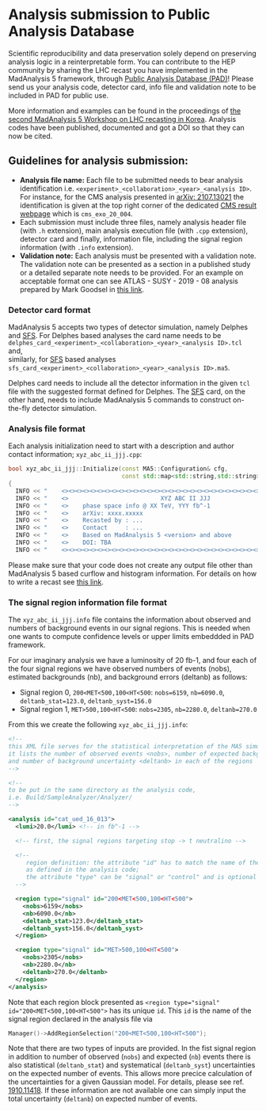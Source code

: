 # Analysis submission to Public Analysis Database
Scientific reproducibility and data preservation solely depend on preserving analysis logic in a reinterpretable form. 
You can contribute to the HEP community by sharing the LHC recast you have implemented in the MadAnalysis 5 framework, 
through [Public Analysis Database (PAD)](http://madanalysis.irmp.ucl.ac.be/wiki/PublicAnalysisDatabase)! 
Please send us your analysis code, detector card, info file and validation note to be included in PAD for public use.

More information and examples can be found in the proceedings of 
[the second MadAnalysis 5 Workshop on LHC recasting in Korea](https://doi.org/10.1142/S0217732321020016). 
Analysis codes have been published, documented and got a DOI so that they can now be cited.

## Guidelines for analysis submission:
- **Analysis file name:** Each file to be submitted needs to bear analysis identification i.e. 
`<experiment>_<collaboration>_<year>_<analysis ID>`. For instance, for the CMS analysis presented in 
[arXiv: 2107.13021](http://arxiv.org/abs/2107.13021) the identification is given at the top right corner of the 
dedicated [CMS result webpage](http://cms-results.web.cern.ch/cms-results/public-results/publications/EXO-20-004/#Ref) 
which is `cms_exo_20_004`.
- Each submission must include three files, namely analysis header file (with `.h` extension), main analysis execution 
file (with `.cpp` extension), detector card and finally, information file, including the signal region information (with `.info` extension).
- **Validation note:** Each analysis must be presented with a validation note. The validation note can be presented as 
a section in a published study or a detailed separate note needs to be provided. For an example on acceptable format
one can see ATLAS - SUSY - 2019 - 08 analysis prepared by Mark Goodsel in 
[this link](http://madanalysis.irmp.ucl.ac.be/raw-attachment/wiki/PublicAnalysisDatabase/validation_atlas_susy_2019_08.pdf).

### Detector card format
MadAnalysis 5 accepts two types of detector simulation, namely Delphes and [SFS](https://arxiv.org/abs/2006.09387). For
Delphes based analyses the card name needs to be `delphes_card_<experiment>_<collaboration>_<year>_<analysis ID>.tcl` and,  
similarly, for [SFS](https://arxiv.org/abs/2006.09387) based analyses `sfs_card_<experiment>_<collaboration>_<year>_<analysis ID>.ma5`. 

Delphes card needs to include all the detector information in the given `tcl` file with the suggested format defined for 
Delphes. The [SFS](https://arxiv.org/abs/2006.09387) card, on the other hand, needs to include MadAnalysis 5 commands to 
construct on-the-fly detector simulation.

### Analysis file format

Each analysis initialization need to start with a description and author contact information; `xyz_abc_ii_jjj.cpp`:
```cpp
bool xyz_abc_ii_jjj::Initialize(const MA5::Configuration& cfg, 
                                const std::map<std::string,std::string>& parameters)
{
  INFO << "    <><><><><><><><><><><><><><><><><><><><><><><><><><><><><><><><><><><>" << endmsg;
  INFO << "    <>                          XYZ ABC II JJJ                          <>" << endmsg;
  INFO << "    <>    phase space info @ XX TeV, YYY fb^-1                          <>" << endmsg;
  INFO << "    <>    arXiv: xxxx.xxxxx                                             <>" << endmsg;
  INFO << "    <>    Recasted by : ...                                             <>" << endmsg;
  INFO << "    <>    Contact     : ...                                             <>" << endmsg;
  INFO << "    <>    Based on MadAnalysis 5 <version> and above                    <>" << endmsg;
  INFO << "    <>    DOI: TBA                                                      <>" << endmsg;
  INFO << "    <><><><><><><><><><><><><><><><><><><><><><><><><><><><><><><><><><><>" << endmsg;
```
Please make sure that your code does not create any output file other than MadAnalysis 5 based curflow and histogram 
information. For details on how to write a recast see [this link](https://madanalysis.irmp.ucl.ac.be/wiki/WritingAnalyses).

### The signal region information file format
The `xyz_abc_ii_jjj.info` file contains the information about observed and numbers of background events in our 
signal regions. This is needed when one wants to compute confidence levels or upper limits embeddded in PAD framework.

For our imaginary analysis we have a luminosity of 20 fb-1, and four each of the four signal regions we have observed 
numbers of events (nobs), estimated backgrounds (nb), and background errors (deltanb) as follows:

- Signal region 0, `200<MET<500,100<HT<500`: `nobs=6159`, `nb=6090.0`, `deltanb_stat=123.0`, `deltanb_syst=156.0`
- Signal region 1, `MET>500,100<HT<500`: `nobs=2305`, `nb=2280.0`, `deltanb=270.0`

From this we create the following `xyz_abc_ii_jjj.info`:

```xml
<!--
this XML file serves for the statistical interpretation of the MA5 simulation. 
it lists the number of observed events <nobs>, number of expected backgrounds <nb> 
and number of background uncertainty <deltanb> in each of the regions  
-->

<!--
to be put in the same directory as the analysis code,
i.e. Build/SampleAnalyzer/Analyzer/
-->

<analysis id="cat_ued_16_013">
  <lumi>20.0</lumi> <!-- in fb^-1 -->

  <!-- first, the signal regions targeting stop -> t neutralino -->

  <!--
     region definition: the attribute "id" has to match the name of the region
     as defined in the analysis code;
     the attribute "type" can be "signal" or "control" and is optional (default=signal)
  -->

  <region type="signal" id="200<MET<500,100<HT<500">
    <nobs>6159</nobs>
    <nb>6090.0</nb>
    <deltanb_stat>123.0</deltanb_stat>
    <deltanb_syst>156.0</deltanb_syst>
  </region>

  <region type="signal" id="MET>500,100<HT<500">
    <nobs>2305</nobs>
    <nb>2280.0</nb>
    <deltanb>270.0</deltanb>
  </region>
</analysis>
```
Note that each region block presented as `<region type="signal" id="200<MET<500,100<HT<500">` has its unique `id`. This
`id` is the name of the signal region declared in the analysis file via 
```cpp
Manager()->AddRegionSelection("200<MET<500,100<HT<500");
```
Note that there are two types of inputs are provided. In the fist signal region in addition to number of observed (`nobs`) 
and expected (`nb`) events there is also statistical (`deltanb_stat`) and systematical (`deltanb_syst`) uncertainties 
on the expected number of events. This allows more precice calculation of the uncertainties for a given Gaussian model.
For details, please see ref. [1910.11418](https://arxiv.org/abs/1910.11418). If these information are not available one can
simply input the total uncertainty (`deltanb`) on expected number of events.
